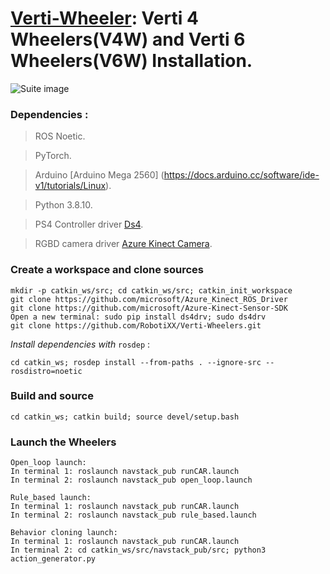 # [Verti-Wheeler](https://cs.gmu.edu/~xiao/Research/Verti-Wheelers/): Verti 4 Wheelers(V4W) and Verti 6 Wheelers(V6W) Installation.

![Suite image](https://github.com/RobotiXX/Verti-Wheelers/blob/main/Verti%20Wheelers.jpg)

### Dependencies :

> ROS Noetic.

> PyTorch.

> Arduino [Arduino Mega 2560] (https://docs.arduino.cc/software/ide-v1/tutorials/Linux).

> Python 3.8.10.

> PS4 Controller driver [Ds4](http://wiki.ros.org/ds4_driver).

> RGBD camera driver [Azure Kinect Camera](https://github.com/microsoft/Azure_Kinect_ROS_Driver).

### Create a workspace and clone sources

```
mkdir -p catkin_ws/src; cd catkin_ws/src; catkin_init_workspace
git clone https://github.com/microsoft/Azure_Kinect_ROS_Driver
git clone https://github.com/microsoft/Azure-Kinect-Sensor-SDK
Open a new terminal: sudo pip install ds4drv; sudo ds4drv
git clone https://github.com/RobotiXX/Verti-Wheelers.git
```

*Install dependencies with* `rosdep` : 
```
cd catkin_ws; rosdep install --from-paths . --ignore-src --rosdistro=noetic
```

### Build and source

```
cd catkin_ws; catkin build; source devel/setup.bash
```
### Launch the Wheelers

```
Open_loop launch:
In terminal 1: roslaunch navstack_pub runCAR.launch
In terminal 2: roslaunch navstack_pub open_loop.launch

Rule_based launch:
In terminal 1: roslaunch navstack_pub runCAR.launch
In terminal 2: roslaunch navstack_pub rule_based.launch

Behavior cloning launch:
In terminal 1: roslaunch navstack_pub runCAR.launch
In terminal 2: cd catkin_ws/src/navstack_pub/src; python3 action_generator.py



